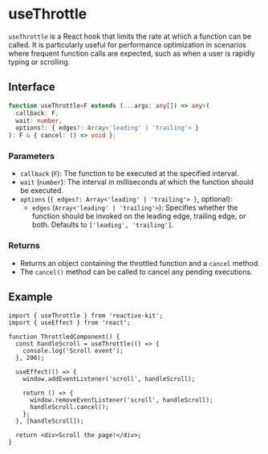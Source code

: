 # useThrottle

`useThrottle` is a React hook that limits the rate at which a function can be called. It is particularly useful for performance optimization in scenarios where frequent function calls are expected, such as when a user is rapidly typing or scrolling.

## Interface

```ts
function useThrottle<F extends (...args: any[]) => any>(
  callback: F,
  wait: number,
  options?: { edges?: Array<'leading' | 'trailing'> }
): F & { cancel: () => void };
```

### Parameters

- `callback` (`F`): The function to be executed at the specified interval.
- `wait` (`number`): The interval in milliseconds at which the function should be executed.
- `options` (`{ edges?: Array<'leading' | 'trailing'> }`, optional):
  - `edges` (`Array<'leading' | 'trailing'>`): Specifies whether the function should be invoked on the leading edge, trailing edge, or both. Defaults to `['leading', 'trailing']`.

### Returns

- Returns an object containing the throttled function and a `cancel` method.
- The `cancel()` method can be called to cancel any pending executions.

## Example

```tsx
import { useThrottle } from 'reactive-kit';
import { useEffect } from 'react';

function ThrottledComponent() {
  const handleScroll = useThrottle(() => {
    console.log('Scroll event');
  }, 200);

  useEffect(() => {
    window.addEventListener('scroll', handleScroll);

    return () => {
      window.removeEventListener('scroll', handleScroll);
      handleScroll.cancel();
    };
  }, [handleScroll]);

  return <div>Scroll the page!</div>;
}
```
